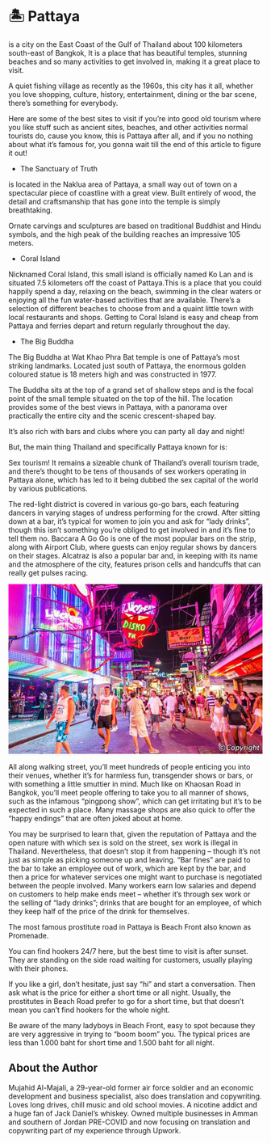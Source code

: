 # 🏝️ Pattaya

is a city on the East Coast of the Gulf of Thailand about 100 kilometers
south-east of Bangkok, It is a place that has beautiful temples, stunning
beaches and so many activities to get involved in, making it a great place to
visit.

A quiet fishing village as recently as the 1960s, this city has it all, whether
you love shopping, culture, history, entertainment, dining or the bar scene,
there’s something for everybody.

Here are some of the best sites to visit if you’re into good old tourism where
you like stuff such as ancient sites, beaches, and other activities normal
tourists do, cause you know, this is Pattaya after all, and if you no nothing
about what it’s famous for, you gonna wait till the end of this article to
figure it out!

- The Sanctuary of Truth

is located in the Naklua area of Pattaya, a small way out of town on a
spectacular piece of coastline with a great view. Built entirely of wood, the
detail and craftsmanship that has gone into the temple is simply breathtaking.

Ornate carvings and sculptures are based on traditional Buddhist and Hindu
symbols, and the high peak of the building reaches an impressive 105 meters.

- Coral Island

Nicknamed Coral Island, this small island is officially named Ko Lan and is
situated 7.5 kilometers off the coast of Pattaya.This is a place that you could
happily spend a day, relaxing on the beach, swimming in the clear waters or
enjoying all the fun water-based activities that are available. There’s a
selection of different beaches to choose from and a quaint little town with
local restaurants and shops. Getting to Coral Island is easy and cheap from
Pattaya and ferries depart and return regularly throughout the day.

- The Big Buddha

The Big Buddha at Wat Khao Phra Bat temple is one of Pattaya’s most striking
landmarks. Located just south of Pattaya, the enormous golden coloured statue is
18 meters high and was constructed in 1977.

The Buddha sits at the top of a grand set of shallow steps and is the focal
point of the small temple situated on the top of the hill. The location provides
some of the best views in Pattaya, with a panorama over practically the entire
city and the scenic crescent-shaped bay.

It’s also rich with bars and clubs where you can party all day and night!

But, the main thing Thailand and specifically Pattaya known for is:

Sex tourism! It remains a sizeable chunk of Thailand’s overall tourism trade,
and there’s thought to be tens of thousands of sex workers operating in Pattaya
alone, which has led to it being dubbed the sex capital of the world by various
publications.

The red-light district is covered in various go-go bars, each featuring dancers
in varying stages of undress performing for the crowd. After sitting down at a
bar, it’s typical for women to join you and ask for “lady drinks”, though this
isn’t something you’re obliged to get involved in and it’s fine to tell them no.
Baccara A Go Go is one of the most popular bars on the strip, along with Airport
Club, where guests can enjoy regular shows by dancers on their stages. Alcatraz
is also a popular bar and, in keeping with its name and the atmosphere of the
city, features prison cells and handcuffs that can really get pulses racing.

![Pattaya](_static/images/Pattaya.jpg)

All along walking street, you’ll meet hundreds of people enticing you into their
venues, whether it’s for harmless fun, transgender shows or bars, or with
something a little smuttier in mind. Much like on Khaosan Road in Bangkok,
you’ll meet people offering to take you to all manner of shows, such as the
infamous “pingpong show”, which can get irritating but it’s to be expected in
such a place. Many massage shops are also quick to offer the “happy endings”
that are often joked about at home.

You may be surprised to learn that, given the reputation of Pattaya and the open
nature with which sex is sold on the street, sex work is illegal in Thailand.
Nevertheless, that doesn’t stop it from happening – though it’s not just as
simple as picking someone up and leaving. “Bar fines” are paid to the bar to
take an employee out of work, which are kept by the bar, and then a price for
whatever services one might want to purchase is negotiated between the people
involved. Many workers earn low salaries and depend on customers to help make
ends meet – whether it’s through sex work or the selling of “lady drinks”;
drinks that are bought for an employee, of which they keep half of the price of
the drink for themselves.

The most famous prostitute road in Pattaya is Beach Front also known as
Promenade.

You can find hookers 24/7 here, but the best time to visit is after sunset. They
are standing on the side road waiting for customers, usually playing with their
phones.

If you like a girl, don’t hesitate, just say “hi” and start a conversation. Then
ask what is the price for either a short time or all night. Usually, the
prostitutes in Beach Road prefer to go for a short time, but that doesn’t mean
you can’t find hookers for the whole night.

Be aware of the many ladyboys in Beach Front, easy to spot because they are very
aggressive in trying to “boom boom” you. The typical prices are less than 1.000
baht for short time and 1.500 baht for all night.

## About the Author

Mujahid Al-Majali, a 29-year-old former air force soldier and an economic
development and business specialist, also does translation and copywriting.
Loves long drives, chill music and old school movies. A nicotine addict and a
huge fan of Jack Daniel’s whiskey. Owned multiple businesses in Amman and
southern of Jordan PRE-COVID and now focusing on translation and copywriting
part of my experience through Upwork.
